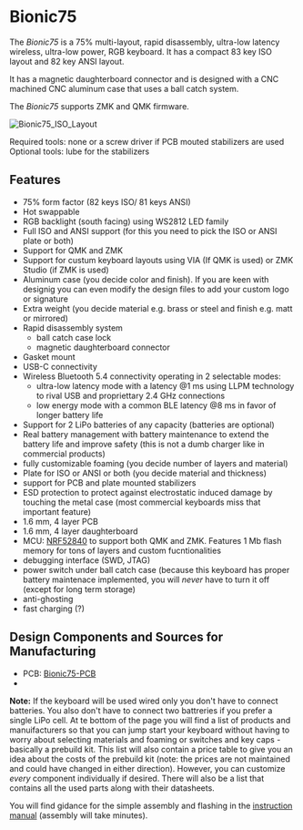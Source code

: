 # Bionic75

The _Bionic75_ is a 75% multi-layout, rapid disassembly, ultra-low latency wireless, ultra-low power, RGB keyboard.
It has a compact 83 key ISO layout and 82 key ANSI layout.

It has a magnetic daughterboard connector and is designed with a CNC machined CNC aluminum case that uses a ball catch system. 

The _Bionic75_ supports ZMK and QMK firmware.

![Bionic75_ISO_Layout](https://github.com/user-attachments/assets/0fedb576-de96-4a30-a345-d2d17c7a4963)

Required tools: none or a screw driver if PCB mouted stabilizers are used
Optional tools: lube for the stabilizers

## Features
- 75% form factor (82 keys ISO/ 81 keys ANSI)
- Hot swappable
- RGB backlight (south facing) using WS2812 LED family
- Full ISO and ANSI support (for this you need to pick the ISO or ANSI plate or both)
- Support for QMK and ZMK
- Support for custum keyboard layouts using VIA (If QMK is used) or ZMK Studio (if ZMK is used)
- Aluminum case (you decide color and finish). If you are keen with designig you can even modify the design files to add your custom logo or signature
- Extra weight (you decide material e.g. brass or steel and finish e.g. matt or mirrored)
- Rapid disassembly system
  - ball catch case lock
  - magnetic daughterboard connector
- Gasket mount
- USB-C connectivity
- Wireless Bluetooth 5.4 connectivity operating in 2 selectable modes:
  - ultra-low latency mode with a latency @1 ms using LLPM technology to rival USB and propriettary 2.4 GHz connections
  - low energy mode with a common BLE latency @8 ms in favor of longer battery life
- Support for 2 LiPo batteries of any capacity (batteries are optional)
- Real battery management with battery maintenance to extend the battery life and improve safety (this is not a dumb charger like in commercial products)
- fully customizable foaming (you decide number of layers and material)
- Plate for ISO or ANSI or both (you decide material and thickness)
- support for PCB and plate mounted stabilizers
- ESD protection to protect against electrostatic induced damage by touching the metal case (most commercial keyboards miss that important feature)
- 1.6 mm, 4 layer PCB
- 1.6 mm, 4 layer daughterboard
- MCU: [NRF52840](https://www.nordicsemi.com/Products/nRF52840) to support both QMK and ZMK. Features 1 Mb flash memory for tons of layers and custom fucntionalities
- debugging interface (SWD, JTAG)
- power switch under ball catch case (because this keyboard has proper battery maintenace implemented, you will _never_ have to turn it off (except for long term storage)
- anti-ghosting
- fast charging (?)

## Design Components and Sources for Manufacturing
- PCB: [Bionic75-PCB](https://github.com/BionicKeyboards/bridge75-pcb)
- 

**Note:** If the keyboard will be used wired only you don't have to connect batteries. 
You also don't have to connect two battreries if you prefer a single LiPo cell.
At te bottom of the page you will find a list of products and manuifacturers so that you can jump start your keyboard without having to worry about selecting materials and foaming or switches and key caps - basically a prebuild kit.
This list will also contain a price table to give you an idea about the costs of the prebuild kit (note: the prices are not maintained and could have changed in either direction).
However, you can customize _every_ component individually if desired.
There will also be a list that contains all the used parts along with their datasheets.

You will find gidance for the simple assembly and flashing in the [instruction manual]() (assembly will take minutes).
